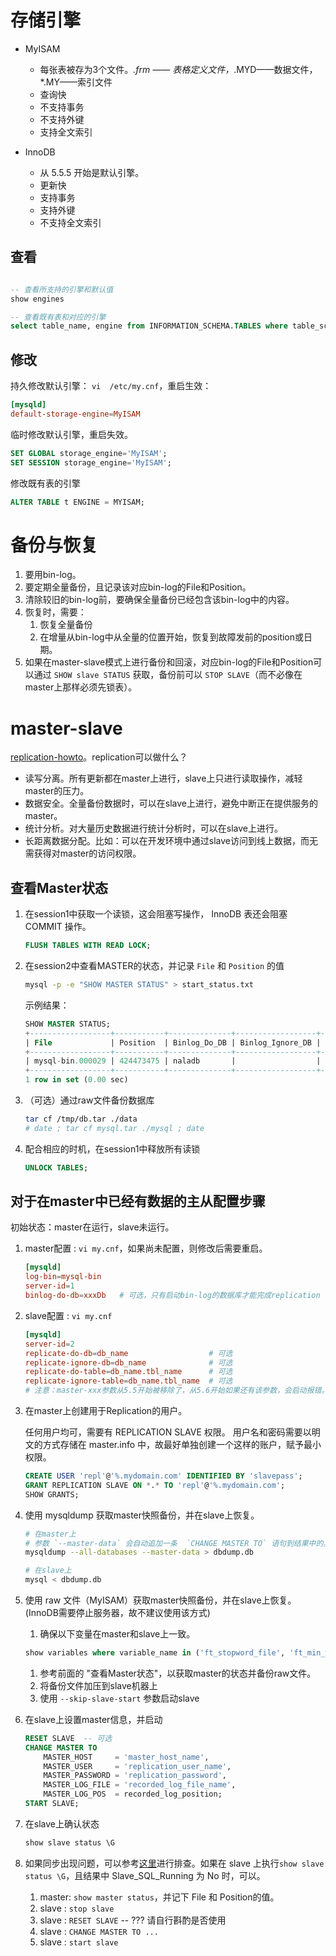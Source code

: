 
# 存储引擎

* MyISAM

    * 每张表被存为3个文件。*.frm —— 表格定义文件，*.MYD——数据文件，*.MY——索引文件
    * 查询快
    * 不支持事务
    * 不支持外键
    * 支持全文索引

* InnoDB

    * 从 5.5.5 开始是默认引擎。
    * 更新快
    * 支持事务
    * 支持外键
    * 不支持全文索引


## 查看

```sql

-- 查看所支持的引擎和默认值
show engines

-- 查看既有表和对应的引擎
select table_name, engine from INFORMATION_SCHEMA.TABLES where table_schema = 'myDb';
```


## 修改

持久修改默认引擎： `vi  /etc/my.cnf`，重启生效：

```cnf
[mysqld]
default-storage-engine=MyISAM
```
临时修改默认引擎，重启失效。

```sql
SET GLOBAL storage_engine='MyISAM';
SET SESSION storage_engine='MyISAM';
```

修改既有表的引擎

``` sql
ALTER TABLE t ENGINE = MYISAM;
```




# 备份与恢复
1. 要用bin-log。
1. 要定期全量备份，且记录该对应bin-log的File和Position。
1. 清除较旧的bin-log前，要确保全量备份已经包含该bin-log中的内容。
1. 恢复时，需要：
    1. 恢复全量备份
    1. 在增量从bin-log中从全量的位置开始，恢复到故障发前的position或日期。
1. 如果在master-slave模式上进行备份和回滚，对应bin-log的File和Position可以通过 `SHOW slave STATUS` 获取，备份前可以 `STOP SLAVE`（而不必像在master上那样必须先锁表）。



# master-slave
[replication-howto](http://dev.mysql.com/doc/refman/5.6/en/replication-howto.html)。replication可以做什么？

* 读写分离。所有更新都在master上进行，slave上只进行读取操作，减轻master的压力。
* 数据安全。全量备份数据时，可以在slave上进行，避免中断正在提供服务的master。
* 统计分析。对大量历史数据进行统计分析时，可以在slave上进行。
* 长距离数据分配。比如：可以在开发环境中通过slave访问到线上数据，而无需获得对master的访问权限。


## 查看Master状态

1. 在session1中获取一个读锁，这会阻塞写操作， InnoDB 表还会阻塞 COMMIT 操作。

    ```sql
    FLUSH TABLES WITH READ LOCK;
    ```

1. 在session2中查看MASTER的状态，并记录 `File` 和 `Position` 的值
 
    ```sh
    mysql -p -e "SHOW MASTER STATUS" > start_status.txt
    ```


    示例结果：

    ```sql
    SHOW MASTER STATUS;
    +------------------+-----------+--------------+------------------+-------------------+
    | File             | Position  | Binlog_Do_DB | Binlog_Ignore_DB | Executed_Gtid_Set |
    +------------------+-----------+--------------+------------------+-------------------+
    | mysql-bin.000029 | 424473475 | naladb       |                  |                   |
    +------------------+-----------+--------------+------------------+-------------------+
    1 row in set (0.00 sec)
    ```

1. （可选）通过raw文件备份数据库

    ```sh
    tar cf /tmp/db.tar ./data
    # date ; tar cf mysql.tar ./mysql ; date 
    ```

1. 配合相应的时机，在session1中释放所有读锁

    ```sql
    UNLOCK TABLES;
    ```



## 对于在master中已经有数据的主从配置步骤

初始状态：master在运行，slave未运行。


1. master配置 : `vi my.cnf`，如果尚未配置，则修改后需要重启。
    
    ```cnf
    [mysqld]
    log-bin=mysql-bin
    server-id=1
    binlog-do-db=xxxDb   # 可选，只有启动bin-log的数据库才能完成replication
    ```

1. slave配置 : `vi my.cnf`

    ```cnf
    [mysqld]
    server-id=2
    replicate-do-db=db_name                  # 可选 
    replicate-ignore-db=db_name              # 可选
    replicate-do-table=db_name.tbl_name      # 可选 
    replicate-ignore-table=db_name.tbl_name  # 可选
    # 注意：master-xxx参数从5.5开始被移除了，从5.6开始如果还有该参数，会启动报错。这些参数只能通过 CHANGE MASTER TO 命令完成。
    ```

1. 在master上创建用于Replication的用户。

   任何用户均可，需要有  REPLICATION SLAVE  权限。
   用户名和密码需要以明文的方式存储在 master.info 中，故最好单独创建一个这样的账户，赋予最小权限。

   ```sql
   CREATE USER 'repl'@'%.mydomain.com' IDENTIFIED BY 'slavepass';
   GRANT REPLICATION SLAVE ON *.* TO 'repl'@'%.mydomain.com';
   SHOW GRANTS;
   ```

1. 使用 mysqldump 获取master快照备份，并在slave上恢复。

    ```sh
    # 在master上
    # 参数 `--master-data` 会自动追加一条  `CHANGE MASTER TO` 语句到结果中的。
    mysqldump --all-databases --master-data > dbdump.db

    # 在slave上
    mysql < dbdump.db
    ```

1. 使用 raw 文件（MyISAM）获取master快照备份，并在slave上恢复。
(InnoDB需要停止服务器，故不建议使用该方式)

    1. 确保以下变量在master和slave上一致。

    ```sql
    show variables where variable_name in ('ft_stopword_file', 'ft_min_word_len', 'ft_max_word_len');
    ```
    1. 参考前面的 "查看Master状态"，以获取master的状态并备份raw文件。
    1. 将备份文件加压到slave机器上
    1. 使用 `--skip-slave-start` 参数启动slave

1. 在slave上设置master信息，并启动

    ```sql
    RESET SLAVE  -- 可选
    CHANGE MASTER TO
        MASTER_HOST     = 'master_host_name',
        MASTER_USER     = 'replication_user_name',
        MASTER_PASSWORD = 'replication_password',
        MASTER_LOG_FILE = 'recorded_log_file_name',
        MASTER_LOG_POS  = recorded_log_position;
    START SLAVE;
    ```

1. 在slave上确认状态

    ```sql
    show slave status \G
    ```

1. 如果同步出现问题，可以参考[这里](http://dev.mysql.com/doc/refman/5.0/en/replication-problems.html)进行排查。如果在 slave 上执行`show slave status \G`，且结果中 Slave_SQL_Running 为 No 时，可以。

    1. master: `show master status`，并记下 File 和 Position的值。
    1. slave : `stop slave`
    1. slave : `RESET SLAVE`         -- ??? 请自行斟酌是否使用
    1. slave : `CHANGE MASTER TO ...`
    1. slave : `start slave`

